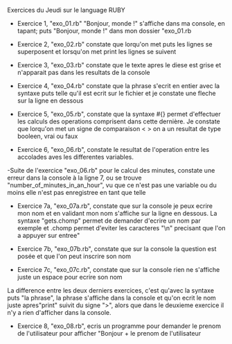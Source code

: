 Exercices du Jeudi sur le language RUBY

- Exercice 1, "exo_01.rb" "Bonjour, monde !" s'affiche dans ma console, en tapant; puts "Bonjour, monde !" dans mon dossier "exo_01.rb
- Exercice 2, "exo_02.rb" constate que lorqu'on met puts les lignes se superposent et lorsqu'on met print les lignes se suivent

- Exercice 3, "exo_03.rb" constate que le texte apres le diese est grise et n'apparait pas dans les resultats de la console

- Exercice 4, "exo_04.rb" constate que la phrase s'ecrit en entier avec la syntaxe puts telle qu'il est ecrit sur le fichier et je constate une fleche sur la ligne en dessous

- Exercice 5, "exo_05.rb", constate que la syntaxe #{} permet d'effectuer les calculs des operations comprisent dans cette dernière. Je constate que lorqu'on met un signe de comparaison < > on a un resultat de type booleen, vrai ou faux

- Exercice 6, "exo_06.rb", constate le resultat de l'operation entre les accolades aves les differentes variables.


-Suite de l'exercice "exo_06.rb" pour le calcul des minutes, constate une erreur dans la console à la ligne 7, ou se trouve "number_of_minutes_in_an_hour", vu que ce n'est pas une variable ou du moins elle n'est pas enregistree en tant que telle

- Exercice 7a, "exo_07a.rb", constate que sur la console je peux ecrire mon nom et en validant mon nom s'affiche sur la ligne en dessous. La syntaxe "gets.chomp" permet de demander d'ecrire un nom par exemple et .chomp permet d'eviter les caracteres "\n" precisant que l'on a appuyer sur entree"

- Exercice 7b, "exo_07b.rb", constate que sur la console la question est posée et que l'on peut inscrire son nom

- Exercice 7c, "exo_07c.rb", constate que sur la console rien ne s'affiche juste un espace pour ecrire son nom 

La difference entre les deux derniers exercices, c'est qu'avec la syntaxe puts "la phrase", la phrase s'affiche dans la console et qu'on ecrit le nom juste apres"print" suivit du signe ">", alors que dans le deuxieme exercice il n'y a rien d'afficher dans la console. 

- Exercice 8, "exo_08.rb", ecris un programme pour demander le prenom de l'utilisateur pour afficher "Bonjour + le prenom de l'utilisateur

  

